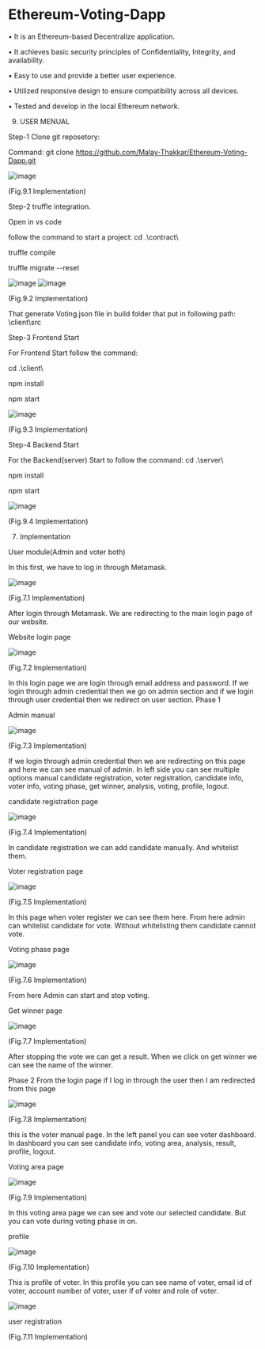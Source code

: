 # Ethereum-Voting-Dapp



• It is an Ethereum-based Decentralize application.

• It achieves basic security principles of Confidentiality, Integrity, and availability. 

• Easy to use and provide a better user experience. 

• Utilized responsive design to ensure compatibility across all devices. 

• Tested and develop in the local Ethereum network.


9. USER MENUAL
 
Step-1 Clone git reposetory:

Command: git clone https://github.com/Malay-Thakkar/Ethereum-Voting-Dapp.git

![image](https://github.com/Malay-Thakkar/Ethereum-Voting-Dapp/assets/78149426/87588dc9-60dd-4d99-8d28-bf49509d9dfb)

 (Fig.9.1 Implementation)
 
Step-2 truffle integration.

Open in vs code

follow the command to start a project: 
cd .\contract\

truffle compile

truffle migrate --reset

![image](https://github.com/Malay-Thakkar/Ethereum-Voting-Dapp/assets/78149426/a8c916b8-dc49-4801-9e41-4a05fa7bc987) 
![image](https://github.com/Malay-Thakkar/Ethereum-Voting-Dapp/assets/78149426/46938e67-4f67-4f83-b7ca-648bc6fb9e84)

(Fig.9.2 Implementation)

That generate Voting.json file in build folder that put in following path: \client\src


Step-3 Frontend Start

For Frontend Start follow the command:

cd .\client\

npm install

npm start

 ![image](https://github.com/Malay-Thakkar/Ethereum-Voting-Dapp/assets/78149426/59f9bba5-f0e0-4bf9-a0f1-807f04e14101)
 
(Fig.9.3 Implementation)

Step-4 Backend Start

For the Backend(server) Start to follow the command:
cd .\server\

npm install

npm start

 ![image](https://github.com/Malay-Thakkar/Ethereum-Voting-Dapp/assets/78149426/14f64e11-df9d-4c9d-a524-9a15ef46f612)

(Fig.9.4 Implementation)


7. 	Implementation 

User module(Admin and voter both)

In this first, we have to log in through Metamask.

 ![image](https://github.com/Malay-Thakkar/Ethereum-Voting-Dapp/assets/78149426/10c75a6d-8c1b-4f83-bc40-115181b6bf98)

(Fig.7.1 Implementation)

After login through Metamask. We are redirecting to the main login page of our website.

Website login page

 ![image](https://github.com/Malay-Thakkar/Ethereum-Voting-Dapp/assets/78149426/e9b91760-8489-41ae-a6e6-80d45233fceb)

(Fig.7.2 Implementation)


In this login page we are login through email address and password.
If we login through admin credential then we go on admin section and if we login through user credential then we redirect on user section.
Phase 1

Admin manual

 ![image](https://github.com/Malay-Thakkar/Ethereum-Voting-Dapp/assets/78149426/c18fb5c7-465c-4f25-8005-ad7cb9566986)

(Fig.7.3 Implementation)

If we login through admin credential then we are redirecting on this page and here we can see manual of admin. In left side you can see multiple options manual candidate registration, voter registration, candidate info, voter info, voting phase, get winner, analysis, voting, profile, logout.

candidate registration page

 ![image](https://github.com/Malay-Thakkar/Ethereum-Voting-Dapp/assets/78149426/073e0325-7474-47e5-8302-8441896588c8)

(Fig.7.4 Implementation)

In candidate registration we can add candidate manually. And whitelist them.

Voter registration page

 ![image](https://github.com/Malay-Thakkar/Ethereum-Voting-Dapp/assets/78149426/61c52167-479f-4cdb-b159-b852c5701105)

(Fig.7.5 Implementation)

In this page when voter register we can see them here. From here admin can whitelist candidate for vote. Without whitelisting them candidate cannot vote.

Voting phase page

 ![image](https://github.com/Malay-Thakkar/Ethereum-Voting-Dapp/assets/78149426/882c683f-1cd4-4549-b76a-053a07647ade)

(Fig.7.6 Implementation)

From here Admin can start and stop voting.

Get winner page

 ![image](https://github.com/Malay-Thakkar/Ethereum-Voting-Dapp/assets/78149426/49331db1-fb02-45e1-b8c2-3da5be6d715b)

(Fig.7.7 Implementation)

After stopping the vote we can get a result. When we click on get winner we can see the name of the winner.

Phase 2
From the login page if I log in through the user then I am redirected from this page

 ![image](https://github.com/Malay-Thakkar/Ethereum-Voting-Dapp/assets/78149426/3e70b7fc-2447-43f8-b374-f15cf6a5ef1f)

(Fig.7.8 Implementation)

this is the voter manual page. In the left panel you can see voter dashboard. In dashboard you can see candidate info, voting area, analysis, result, profile, logout.

Voting area page

![image](https://github.com/Malay-Thakkar/Ethereum-Voting-Dapp/assets/78149426/6b30cdf9-5727-4b39-9c11-61e4eb7ea379)

 (Fig.7.9 Implementation)

In this voting area page we can see and vote our selected candidate. But you can vote during voting phase in on.

profile

 ![image](https://github.com/Malay-Thakkar/Ethereum-Voting-Dapp/assets/78149426/a8ced013-17d2-470b-8e48-10bc14c5fce7)

(Fig.7.10 Implementation)

This is profile of voter. In this profile you can see name of voter, email id of voter, account number of voter, user if of voter and role of voter.

![image](https://github.com/Malay-Thakkar/Ethereum-Voting-Dapp/assets/78149426/dd118c77-6ab1-44be-83e3-04b7ab98efdb)

user registration
 
(Fig.7.11 Implementation)


